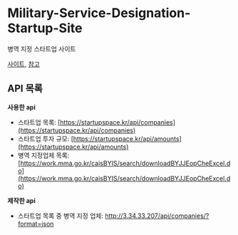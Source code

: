 # Military-Service-Designation-Startup-Site

병역 지정 스타트업 사이트

[사이트](http://3.34.33.207/),
[참고](https://linen-drug-cf8.notion.site/021a8e31ce5f470a98d7e03b4a2890f8)

## API 목록

<strong>사용한 api</strong>

- 스타트업 목록: [https://startupspace.kr/api/companies](https://startupspace.kr/api/companies)
- 스타트업 투자 규모: [https://startupspace.kr/api/amounts](https://startupspace.kr/api/amounts)
- 병역 지정업체 목록: [https://work.mma.go.kr/caisBYIS/search/downloadBYJJEopCheExcel.do](https://work.mma.go.kr/caisBYIS/search/downloadBYJJEopCheExcel.do)

<strong>제작한 api</strong>

- 스타트업 목록 중 병역 지정 업체: http://3.34.33.207/api/companies/?format=json
